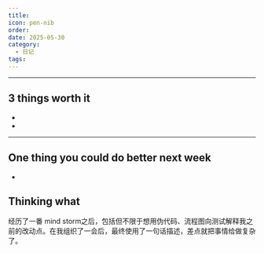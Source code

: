 ```yaml
---
title: 
icon: pen-nib
order: 
date: 2025-05-30
category:
  - 日记
tags:
---
```

---

## 3 things worth it

- 
- 

---

## One thing you could do better next week

- 


## Thinking what

经历了一番 mind storm之后，包括但不限于想用伪代码、流程图向测试解释我之前的改动点。在我组织了一会后，最终使用了一句话描述，差点就把事情给做复杂了。